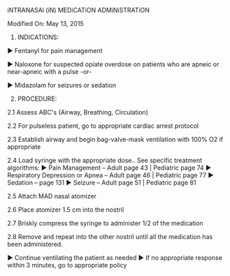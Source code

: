 iNTRANASAl (iN) MEDiCATiON ADMiNiSTRATiON

Modified On: May 13, 2015

1. INDICATIONS:

► Fentanyl for pain management

► Naloxone for suspected opiate overdose on patients who are apneic or near-apneic with a pulse -or-

► Midazolam for seizures or sedation

2. PROCEDURE:

2.1 Assess ABC's (Airway, Breathing, Circulation)

2.2 For pulseless patient, go to appropriate cardiac arrest protocol

2.3 Establish airway and begin bag-valve-mask ventilation with 100% O2 if appropriate

2.4 Load syringe with the appropriate dose.. See specific treatment algorithms:
► Pain Management – Adult page 43 | Pediatric page 74
► Respiratory Depression or Apnea – Adult page 46 | Pediatric page 77
► Sedation – page 131
► Seizure – Adult page 51 | Pediatric page 81

2.5 Attach MAD nasal atomizer

2.6 Place atomizer 1.5 cm into the nostril

2.7 Briskly compress the syringe to administer 1/2 of the medication

2.8 Remove and repeat into the other nostril until all the medication has been administered.

► Continue ventilating the patient as needed
► If no appropriate response within 3 minutes, go to appropriate policy





